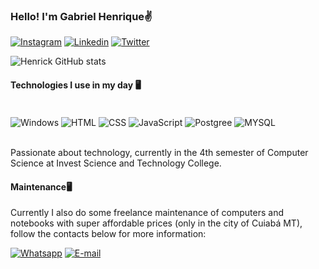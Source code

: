 ### Hello! I'm Gabriel Henrique✌️
[![Instagram](https://img.shields.io/badge/Instagram-E4405F?style=for-the-badge&logo=instagram&logoColor=white)](https://instagram.com/henrick_clips?igshid=YmM0MjE2YWMzOA==)
[![Linkedin](https://img.shields.io/badge/LinkedIn-0077B5?style=for-the-badge&logo=linkedin&logoColor=white)](https://www.linkedin.com/in/gabriel-henrique-7b1716211/)
[![Twitter](https://img.shields.io/badge/Twitter-1DA1F2?style=for-the-badge&logo=twitter&logoColor=white)](https://twitter.com/henrick__07?t=shuirCayPIDdRMOLDbE4Xw&s=09)


![Henrick GitHub stats](https://github-readme-stats.vercel.app/api?username=henrick007&show_icons=true&theme=synthwave)

#### Technologies I use in my day 🖥️
<div style="display: inline_block"><br/>
    <img align="center" alt="Windows" src="https://img.shields.io/badge/Windows-0078D6?style=for-the-badge&logo=windows&logoColor=white" />
    <img align="center" alt="HTML" src="https://img.shields.io/badge/HTML-239120?style=for-the-badge&logo=html5&logoColor=white" />
    <img align="center" alt="CSS" src="https://img.shields.io/badge/CSS-239120?&style=for-the-badge&logo=css3&logoColor=white" />
    <img align="center" alt="JavaScript" src="https://img.shields.io/badge/JavaScript-F7DF1E?style=for-the-badge&logo=javascript&logoColor=black" />
    <img align="center" alt="Postgree" src="https://img.shields.io/badge/PostgreSQL-316192?style=for-the-badge&logo=postgresql&logoColor=white" />
    <img align="center" alt="MYSQL" src="https://img.shields.io/badge/MySQL-00000F?style=for-the-badge&logo=mysql&logoColor=white" />
</div><br/>

Passionate about technology, currently in the 4th semester of Computer Science at Invest Science and Technology College.


#### Maintenance🖥️
Currently I also do some freelance maintenance of computers and notebooks with super affordable prices (only in the city of Cuiabá MT), follow the contacts below for more information:

[![Whatsapp](https://img.shields.io/badge/WhatsApp-25D366?style=for-the-badge&logo=whatsapp&logoColor=white)](https://wa.me/qr/ZS55OBQZKY2KP1)
[![E-mail](https://img.shields.io/badge/Gmail-D14836?style=for-the-badge&logo=gmail&logoColor=white)](gabrielhenriqueferreiraalves07@gmail.com)
